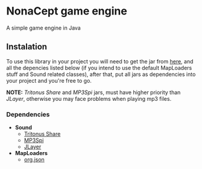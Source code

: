# NonaCept game engine

A simple game engine in Java

## Instalation
To use this library in your project you will need to get the jar from [here](https://github.com/doug-rocha/ncept-game-engine/releases), and all the depencies listed below (if you intend to use the default MapLoaders stuff and Sound related classes), after that, put all jars as dependencies into your project and you're free to go.

**NOTE:** _Tritonus Share_ and _MP3Spi_ jars, must have higher priority than _JLayer_, otherwise you may face problems when playing mp3 files.

### Dependencies
+ **Sound**
    + [Tritonus Share](https://github.com/umjammer/tritonus/)
    + [MP3Spi](https://github.com/umjammer/mp3spi/releases/tag/1.9.5)
    + [JLayer](https://github.com/umjammer/jlayer/releases/tag/1.0.1)
+ **MapLoaders**
    + [org.json](https://github.com/stleary/JSON-java)